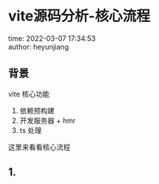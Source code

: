 # vite源码分析-核心流程

time: 2022-03-07 17:34:53  
author: heyunjiang

## 背景

vite 核心功能  
1. 依赖预构建
2. 开发服务器 + hmr
3. ts 处理

这里来看看核心流程

## 1. 
